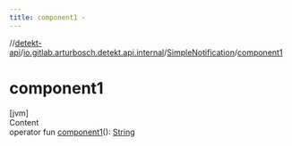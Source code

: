 ```yaml
---
title: component1 -
---
```

//[detekt-api](../../index.md)/[io.gitlab.arturbosch.detekt.api.internal](../index.md)/[SimpleNotification](index.md)/[component1](component1.md)



# component1  
[jvm]  
Content  
operator fun [component1](component1.md)(): [String](https://kotlinlang.org/api/latest/jvm/stdlib/kotlin/-string/index.html)  



